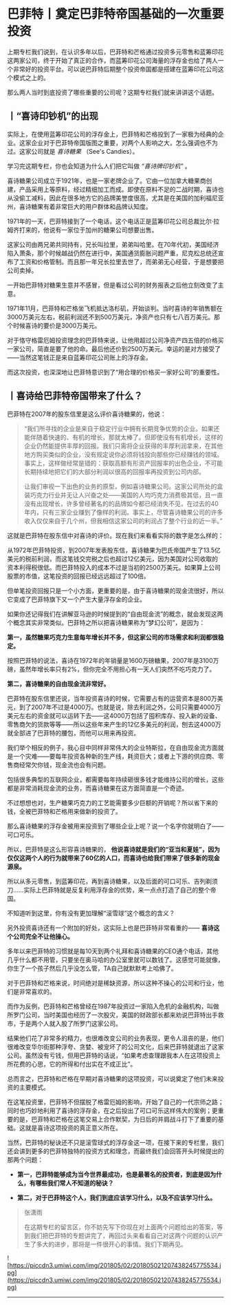 # 巴菲特丨奠定巴菲特帝国基础的一次重要投资

上期专栏我们说到，在认识多年以后，巴菲特和芒格通过投资多元零售和蓝筹印花这两家公司，终于开始了真正的合作，而蓝筹印花公司海量的浮存金也给了两人一个非常好的投资平台。可以说巴菲特后期整个投资帝国都是搭建在蓝筹印花公司这个模式之上的。

那么两人当时到底投资了哪些重要的公司呢？这期专栏我们就来讲讲这个话题。

## 丨“喜诗印钞机”的出现

实际上，在使用蓝筹印花公司的浮存金上，巴菲特和芒格投到了一家极为经典的企业。这家企业对于巴菲特帝国版图之重要，对两个人影响之大，怎么强调也不为过。这家公司就是 *喜诗糖果* （See's Candies）。

学习完这期专栏，你也会知道为什么人们把它叫做 *“喜诗牌印钞机”* 。

喜诗糖果公司成立于1921年，也是一家老牌企业了。它由一位加拿大糖果商创建，产品采用上等原料，经过精细加工而成。即使在原料不足的二战时期，喜诗也从没偷工减料，因此在很多地方它的品牌美誉度很高，尤其是在美国的加利福尼亚州，喜诗糖果有着非常巨大的用户群体和品牌认知度。

1971年的一天，巴菲特接到了一个电话，这个电话正是蓝筹印花公司总裁比尔·拉姆齐打来的，他说有一家位于加州的糖果公司想要出售。

这家公司由两兄弟共同持有，兄长叫拉里，弟弟叫哈里。在70年代初，美国经济陷入萧条，那个时候越战仍然在进行中，美国通货膨胀问题严重，尼克松总统还宣布了工资和价格管制。而且那一年兄长拉里去世了，而弟弟无心经营，于是想要把公司卖掉。

一开始巴菲特对糖果生意并不感冒，但是看过公司的财务报表之后他立刻改变了主意。

1971年11月，巴菲特和芒格坐飞机抵达洛杉矶，开始谈判。当时喜诗的年销售额在3000万美元左右，税前利润还不到500万美元，净资产也只有七八百万美元。那个时候喜诗的要价是3000万美元。

对于恪守格雷厄姆投资理念的巴菲特来说，让他用超过公司净资产四五倍的价格买一家公司，简直是要了他的命。最后他还价到2500万美元。幸运的是对方接受了——当然这笔钱正是来自蓝筹印花公司账上的浮存金。

而这次投资，也深深地让巴菲特意识到了“用合理的价格买一家好公司”的重要性。

## 丨喜诗给巴菲特帝国带来了什么？

巴菲特在2007年的股东信里是这么评价喜诗糖果的，他说：

> “我们所寻找的企业是来自于稳定行业中拥有长期竞争优势的企业。如果还能伴随着快速的、有机的增长，那就太棒了。但即使没有有机增长，这样的企业仍然能提供丰厚的回报。我们只需将企业获得的丰厚利润拿来，在其他地方购买类似的企业，没有规定说你必须将钱投向那些你已经赚钱的领域。事实上，这样做经常是错的：获取高额有形资产回报率的出色企业，不可能长期持续地把它们的大部分利润以很高的回报率再投资到公司内部。
> 
> 
> 
> 让我们审视一下出色的业务的原型，例如喜诗糖果公司。这家公司所处的盒装巧克力行业并无让人兴奋之处——美国的人均巧克力消费极其低，且一直没有出现增长，许多曾经著名的的品牌如今都已经消失不见，在过去的40年内，只有三家企业赚到了像样的利润。事实上，尽管喜诗糖果公司的许多收入仅仅来自于几个州，但我相信这家公司的利润占了整个行业的近一半。”

这就是巴菲特在股东信中对喜诗的评价。现在我们来看看实际的数字是怎么样的：

从1972年巴菲特投资，到2007年发表股东信，喜诗糖果为巴氏帝国产生了13.5亿美元的税前利润，而这笔钱交完税之后也超过12亿美元，因为美国对公司收取的资本利得税很低。而巴菲特投入的成本不过是当初的2500万美元。如果算上公司股票的市值，这笔投资的回报已经远远超过了100倍。

但单笔投资回报只是一个小方面，更重要的是，由于喜诗糖果的现金流很好，所以它变成了巴菲特旗下又一个产生大量浮存金的企业。

如果你还记得我们在讲解亚马逊的时候提到的“自由现金流”的概念，就会发现这两个概念其实非常类似。巴菲特之所以把喜诗糖果称为“梦幻公司”，是因为：

 **第一，虽然糖果巧克力生意每年增长并不多，但这家公司的市场需求和利润都很稳定。**

按照巴菲特的说法，喜诗在1972年的年销量是1600万磅糖果，2007年是3100万磅，虽然年增长率只有2%，但你完全不用担心有一天人们突然不吃巧克力了。

 **第二，喜诗糖果的自由现金流非常好。**

巴菲特在股东信里还说，当年投资喜诗的时候，它需要占有的运营资本是800万美元，到了2007年不过是4000万。也就是说，除去利润之外，公司只需要4000万美元左右的资金就可以运转下去——这4000万包括了囤积库存、投入新的设备、零售商欠的货款等等——所以这些年来产生的12亿多美元的利润，刨去这4000万就全部进了巴菲特的腰包，而他可以用来再投资。

我们举个相反的例子，我心目中同样非常伟大的企业特斯拉，在自由现金流方面就是一个灾难——要每年投资各种新的生产线，耗资巨大；或者上下游的供应商、零售商经常欠你钱，现金流也会有问题。

包括很多典型的互联网企业，都需要每年持续砸很多钱才能维持公司的增长，这些都是非常消耗现金流的业务，而喜诗糖果在这方面简直是一个奇迹。

不过想想也对，生产糖果巧克力的工艺能需要多少巨额的开销呢？所以省下来的钱，全被巴菲特和芒格用来做新的投资了。

那么喜诗糖果的浮存金被用来投资到了哪些企业上呢？说一个名字你就明白了——可口可乐。

所以，巴菲特是这么形容喜诗糖果的， **他说喜诗就是我们的“亚当和夏娃”，因为仅仅这两个人的行为就带来了60亿的人口，而喜诗也给我们带来了很多新的现金源泉。**

所以从多元零售，到蓝筹印花，再到喜诗糖果，以及后面的可口可乐、吉列剃须刀……实际上巴菲特就是反复利用浮存金的优势，来一点点打造了自己的整个帝国。

不知道听到这里，你有没有更加理解“滚雪球”这个概念的含义？

另外投资喜诗还有一个附加的好处，这实际上也是巴菲特非常看重的—— **喜诗这个公司完全不让他操心。**

多年以来巴菲特的习惯就是每10天到两个礼拜和喜诗糖果的CEO通个电话，其他几乎什么都不用管，只要坐在奥马哈的办公室里就可以数钱了。这感觉可能就像，你生了一个孩子然后几乎没怎么管，TA自己就默默考上哈佛了。

对于巴菲特和芒格来说，时间绝对是稀缺资源，所以这种不操心的公司和行业，他们是非常喜欢的。

而作为反例，巴菲特和芒格曾经在1987年投资过一家陷入危机的金融机构，叫做所罗门公司，当时美国也经历了一次股灾，美国的财政部长都来劝说巴菲特出手救市，于是两个人就入股了所罗门这家公司。

结果他们花了非常多的精力，也很难改变公司的业务表现，更令人沮丧的是，他们很难改变华尔街那种浮夸、贪婪、被宠坏了的公司文化，后来巴菲特就退出了这家公司。虽然没有亏钱，但用巴菲特的话说，“如果考虑查理跟我本人在这项投资上所花费的心思，它的所得和付出实在不成正比”。

总而言之，巴菲特和芒格在早期对喜诗糖果的这项投资，可以说奠定了他们未来投资的主要模式。

在这笔投资里，巴菲特不但摆脱了格雷厄姆的影响，开始了自己的一代宗师之路；同时也巧妙地利用了喜诗的浮存金，在之后投出了可口可乐这样伟大的案例；更重要的是，巴菲特和芒格在这笔交易上合作默契，为日后的并肩战斗打下了重要的基础。这就是喜诗这项投资的真正意义所在。

当然，巴菲特的秘诀还不只是滚雪球式的浮存金这一项，在接下来的专栏里，我们还会讲到更多的巴菲特独特的投资方式和理念，而最终我们会回答开头时候提出的那两个问题：

* **第一，巴菲特能够成为当今世界最成功，也是最著名的投资者，到底是因为什么，有哪些我们常人不知道的秘诀？** 

* **第二，对于巴菲特这个人，我们到底应该学习什么，以及不应该学习什么。** 

> 张潇雨
> 
> 在这期专栏的留言区，你不妨先写下你现在对上面两个问题给出的答案，等到我们把巴菲特的专题讲完了，再回过头来看看自己对这两个问题的认识产生了多大的进步，那将是一件很开心的事情。我们下期再见。

![https://piccdn3.umiwi.com/img/201805/02/201805021207438245775534.jpg](https://piccdn3.umiwi.com/img/201805/02/201805021207438245775534.jpg)

---
